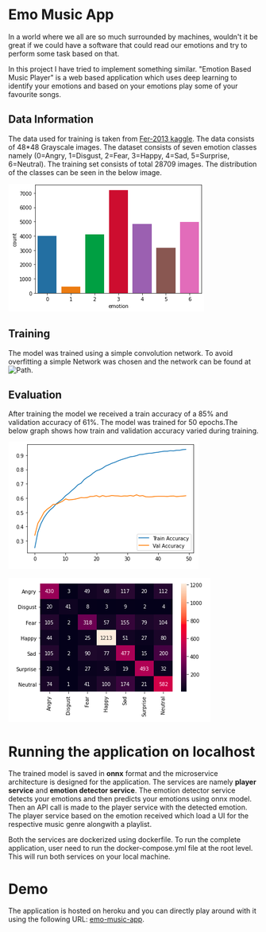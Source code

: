 # Emo Music App
 In a world where we all are so much surrounded by machines, wouldn't it be great if we could have a software that could read our emotions and try to perform some  task based on that.
 
 In this project I have tried to implement something similar. "Emotion Based Music Player" is a web based application which uses deep learning to identify your emotions and based on your emotions play some of your favourite songs.
 
 
 ## Data Information 
The data used for training is taken from [Fer-2013 kaggle](https://www.kaggle.com/c/challenges-in-representation-learning-facial-expression-recognition-challenge/data). The data consists of 48*48 Grayscale images. The dataset consists of seven emotion classes namely (0=Angry, 1=Disgust, 2=Fear, 3=Happy, 4=Sad, 5=Surprise, 6=Neutral). The training set consists of total 28709 images. The distribution of the classes can be seen in the below image.

![Data Distribution](distribution.png)

## Training 
The model was trained using a simple convolution network. To avoid overfitting a simple Network was chosen and the network can be found at ![Path](training/facial-emotion.ipynb).

## Evaluation
After training the model we received a train accuracy of a 85% and validation accuracy of 61%. The model was trained for 50 epochs.The below graph shows how train and validation accuracy varied during training.

![Screenshot](train_val_graph.png)

![Screenshot](confusion-matrix.png)


# Running the application on localhost
The trained model is saved in **onnx** format and the microservice architecture is designed for the application. The services are namely **player service** and **emotion detector service**. The emotion detector service detects your emotions and then predicts your emotions using onnx model. Then an API call is made to the player service with the detected emotion. The player service based on the emotion received which load a UI for the respective music genre alongwith a playlist.

Both the services are dockerized using dockerfile. To run the complete application, user need to run the docker-compose.yml file at the root level. This will run both services on your local machine.

# Demo
The application is hosted on heroku and you can directly play around with it using the following URL: [emo-music-app](https://emo-music-app.herokuapp.com/).

